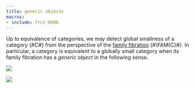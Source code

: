 ```yaml
---
title: generic objects
macros:
- include: frct-0006
---
```


Up to equivalence of categories, we may detect global smallness of a category {#C#} from the perspective of the [family fibration](frct-0006) {#\FAM{C}#}. In particular, a category is equivalent to a globally small category when its family fibration has a *generic object* in the following sense.

![](frct-001E)

![](frct-000L)
